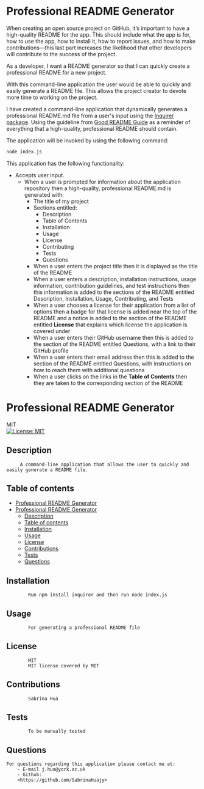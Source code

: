 # Professional README Generator

When creating an open source project on GitHub, it’s important to have a high-quality README for the app. This should include what the app is for, how to use the app, how to install it, how to report issues, and how to make contributions—this last part increases the likelihood that other developers will contribute to the success of the project. 


As a developer, I want a README generator so that I can quickly create a professional README for a new project.
 
With this command-line application the user would be able to quickly and easily generate a README file. This allows the project creator to devote more time to working on the project.

I have created a command-line application that dynamically generates a professional README.md file from a user's input using the [Inquirer package](https://www.npmjs.com/package/inquirer). Using the guideline from [Good README Guide](../../01-HTML-Git-CSS/04-Important/Good-README-Guide/README.md) as a reminder of everything that a high-quality, professional README should contain. 
 
The application will be invoked by using the following command:

```bash
node index.js
```

This application has the following functionality:
* Accepts user input.
  * When a user is prompted for information about the application repository then a high-quality, professional README.md is generated with:
    * The title of my project 
    * Sections entitled:
      * Description 
      * Table of Contents 
      * Installation 
      * Usage 
      * License 
      * Contributing 
      * Tests 
      * Questions
    * When a user enters the project title then it is displayed as the title of the README
    * When a user enters a description, installation instructions, usage information, contribution guidelines, and test instructions then this information is added to the sections of the README entitled Description, Installation, Usage, Contributing, and Tests
    * When a user chooses a license for their application from a list of options then a badge for that license is added near the top of the README and a notice is added to the section of the README entitled **License** that explains which license the application is covered under
    * When a user enters their GitHub username then this is added to the section of the README entitled Questions, with a link to their GitHub profile
    * When a user enters their email address then this is added to the section of the README entitled Questions, with instructions on how to reach them with additional questions
    * When a user clicks on the links in the **Table of Contents** then they are taken to the corresponding section of the README


# Professional README Generator
MIT<br>[![License: MIT](https://img.shields.io/badge/License-MIT-yellow.svg)](https://opensource.org/licenses/MIT)
## Description 
         A command-line application that allows the user to quickly and easily generate a README file.
## Table of contents
- [Professional README Generator](#professional-readme-generator)
- [Professional README Generator](#professional-readme-generator-1)
  - [Description](#description)
  - [Table of contents](#table-of-contents)
  - [Installation](#installation)
  - [Usage](#usage)
  - [License](#license)
  - [Contributions](#contributions)
  - [Tests](#tests)
  - [Questions](#questions)
## Installation
            Run npm install inquirer and then run node index.js
## Usage 
            For generating a professional README file
## License
            MIT
            MIT license covered by MIT
## Contributions
            Sabrina Hua
## Tests
            To be manually tested
## Questions
    For questions regarding this application please contact me at:
        - E-mail j.hua@york.ac.uk
        - Github:
        <https://github.com/SabrinaHuajy>
        